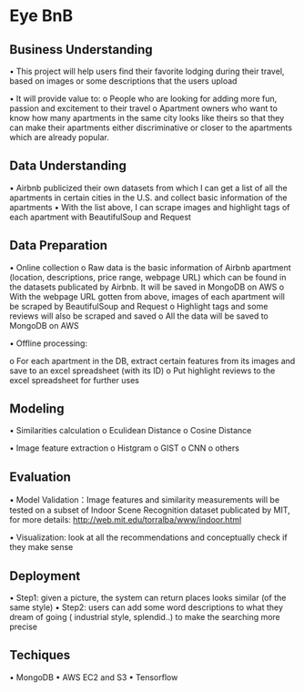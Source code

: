 
# Eye BnB

## Business Understanding

•	This project will help users find their favorite lodging during their travel, based on images or some descriptions that the users upload

•	It will provide value to:
  o	People who are looking for adding more fun, passion and excitement to their travel 
  o	Apartment owners who want to know how many apartments in the same city looks like theirs so that they can make their apartments   either discriminative or closer to the apartments which are already popular. 

## Data Understanding

•	Airbnb publicized their own datasets from which I can get a list of all the apartments in certain cities in the U.S. and collect basic information of the apartments
•	With the list above, I can scrape images and highlight tags of each apartment with BeautifulSoup and Request

## Data Preparation

•	Online collection
  o	Raw data is the basic information of Airbnb apartment (location, descriptions, price range, webpage URL) which can be found in the datasets publicated by Airbnb. It will be saved in MongoDB on AWS
  o	With the webpage URL gotten from above, images of each apartment will be scraped by BeautifulSoup and Request
  o	Highlight tags and some reviews will also be scraped and saved
  o	All the data will be saved to MongoDB on AWS

•	Offline processing:

  o	For each apartment in the DB, extract certain features from its images and save to an excel spreadsheet (with its ID) 
  o	Put highlight reviews to the excel spreadsheet for further uses
  
## Modeling

•	Similarities calculation
  o	Eculidean Distance
  o	Cosine Distance
  
•	Image feature extraction
  o	Histgram
  o	GIST
  o CNN
  o	others

## Evaluation
• Model Validation：Image features and similarity measurements will be tested on a subset of Indoor Scene Recognition dataset publicated by MIT, for more details: http://web.mit.edu/torralba/www/indoor.html

•	Visualization: look at all the recommendations and conceptually check if they make sense

## Deployment

•	Step1: given a picture, the system can return places looks similar (of the same style)
•	Step2: users can add some word descriptions to what they dream of going ( industrial style, splendid..) to make the searching more precise

## Techiques 
•	MongoDB
•	AWS EC2 and S3
• Tensorflow




